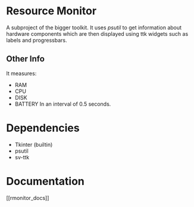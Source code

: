 # Resource Monitor
A subproject of the bigger toolkit. It uses *psutil* to get information about hardware components which are then displayed using ttk widgets such as labels and progressbars.
## Other Info
It measures:
- RAM
- CPU
- DISK
- BATTERY
In an interval of 0.5 seconds.
# Dependencies
- Tkinter (builtin)
- psutil
- sv-ttk
# Documentation
[[rmonitor_docs]]